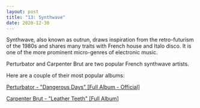 ```yaml
---
layout: post
title: "13: Synthwave"
date: 2020-12-30
---
```


Synthwave, also known as outrun, draws inspiration from the retro-futurism of the 1980s and shares many traits with French house and Italo disco. It is one of the more prominent micro-genres of electronic music.

Perturbator and Carpenter Brut are two popular French synthwave artists. 

Here are a couple of their most popular albums:

[Perturbator - "Dangerous Days" [Full Album - Official]](https://youtu.be/1Vsf3zYppP4)  

[Carpenter Brut - "Leather Teeth" [Full Album]](https://youtu.be/DY1s9SmrQRE)  
